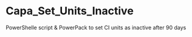 # Capa_Set_Units_Inactive
 PowerShelle script & PowerPack to set CI units as inactive after 90 days
